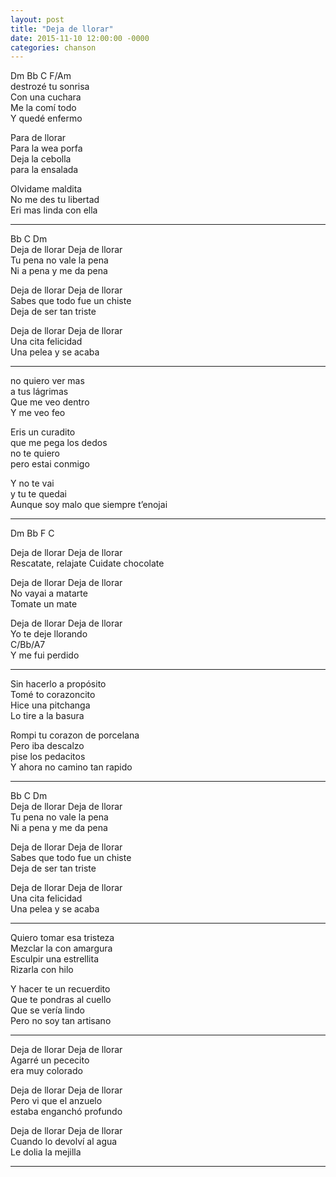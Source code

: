 ```yaml
---
layout: post
title: "Deja de llorar"
date: 2015-11-10 12:00:00 -0000
categories: chanson
---
```


Dm Bb C F/Am  
destrozé tu sonrisa  
Con una cuchara  
Me la comí todo  
Y quedé enfermo

Para de llorar  
Para la wea porfa  
Deja la cebolla  
para la ensalada

Olvidame maldita  
No me des tu libertad  
Eri mas linda con ella

---

Bb C Dm  
Deja de llorar Deja de llorar  
Tu pena no vale la pena  
Ni a pena y me da pena

Deja de llorar Deja de llorar  
Sabes que todo fue un chiste  
Deja de ser tan triste

Deja de llorar Deja de llorar  
Una cita felicidad  
Una pelea y se acaba

---

no quiero ver mas  
a tus lágrimas  
Que me veo dentro  
Y me veo feo

Eris un curadito  
que me pega los dedos  
no te quiero  
pero estai conmigo

Y no te vai  
y tu te quedai  
Aunque soy malo que siempre t’enojai

---

Dm Bb F C

Deja de llorar Deja de llorar  
Rescatate, relajate Cuidate chocolate

Deja de llorar Deja de llorar  
No vayai a matarte  
Tomate un mate

Deja de llorar Deja de llorar  
Yo te deje llorando  
C/Bb/A7  
Y me fui perdido

---

Sin hacerlo a propósito  
Tomé to corazoncito  
Hice una pitchanga  
Lo tire a la basura

Rompi tu corazon de porcelana  
Pero iba descalzo  
pise los pedacitos  
Y ahora no camino tan rapido

---

Bb C Dm  
Deja de llorar Deja de llorar  
Tu pena no vale la pena  
Ni a pena y me da pena

Deja de llorar Deja de llorar  
Sabes que todo fue un chiste  
Deja de ser tan triste

Deja de llorar Deja de llorar  
Una cita felicidad  
Una pelea y se acaba

---

Quiero tomar esa tristeza  
Mezclar la con amargura  
Esculpir una estrellita  
Rizarla con hilo

Y hacer te un recuerdito  
Que te pondras al cuello  
Que se vería lindo  
Pero no soy tan artisano

---

Deja de llorar Deja de llorar  
Agarré un pececito  
era muy colorado

Deja de llorar Deja de llorar  
Pero vi que el anzuelo  
estaba enganchó profundo

Deja de llorar Deja de llorar  
Cuando lo devolví al agua  
Le dolia la mejilla

---
